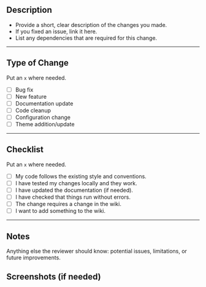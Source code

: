 ## Description

<!-- Delete this section when finished reading. -->

- Provide a short, clear description of the changes you made.
- If you fixed an issue, link it here.
- List any dependencies that are required for this change.

---

## Type of Change

Put an `x` where needed.

- [ ] Bug fix
- [ ] New feature
- [ ] Documentation update
- [ ] Code cleanup
- [ ] Configuration change
- [ ] Theme addition/update

---

## Checklist

Put an `x` where needed.

- [ ] My code follows the existing style and conventions.
- [ ] I have tested my changes locally and they work.
- [ ] I have updated the documentation (if needed).
- [ ] I have checked that things run without errors.
- [ ] The change requires a change in the wiki.
- [ ] I want to add something to the wiki.

---

## Notes

Anything else the reviewer should know: potential issues, limitations, or future improvements.

## Screenshots (if needed)
